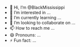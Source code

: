 - 👋 Hi, I’m @BlackMississippi
- 👀 I’m interested in ...
- 🌱 I’m currently learning ...
- 💞️ I’m looking to collaborate on ...
- 📫 How to reach me ...
- 😄 Pronouns: ...
- ⚡ Fun fact: ...

<!---
BlackMississippi/BlackMississippi is a ✨ special ✨ repository because its `README.md` (this file) appears on your GitHub profile.
You can click the Preview link to take a look at your changes.
--->
